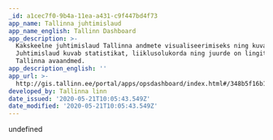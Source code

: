 ```yaml
---
_id: a1cec7f0-9b4a-11ea-a431-c9f447bd4f73
app_name: Tallinna juhtimislaud
app_name_english: Tallinn Dashboard
app_description: >-
  Kakskeelne juhtimislaud Tallinna andmete visualiseerimiseks ning kuvamiseks.
  Juhtimislaud kuvab statistikat, liiklusolukorda ning juurde on lingitud kõik
  Tallinna avaandmed.
app_description_english: ''
app_url: >-
  http://gis.tallinn.ee/portal/apps/opsdashboard/index.html#/348b5f16b1894c54a0c1c02069540ccf
developed_by: Tallinna linn
date_issued: '2020-05-21T10:05:43.549Z'
date_modified: '2020-05-21T10:05:43.549Z'
---
```

undefined

